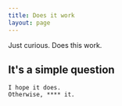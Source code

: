 ```yaml
---
title: Does it work
layout: page
---
```


Just curious. Does this work.

## It's a simple question

```
I hope it does.
Otherwise, **** it.
```

